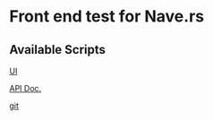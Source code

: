 # Front end test for Nave.rs

## Available Scripts

[UI](https://www.figma.com/file/II8UDFm2uJFZaD0FOPcinP/Teste-Front-End?node-id=0%3A1)

[API Doc.](https://www.postman.com/collections/e6afe4028c2a1e56e577)

[git](https://github.com/naveteam/front-end-challenge)
